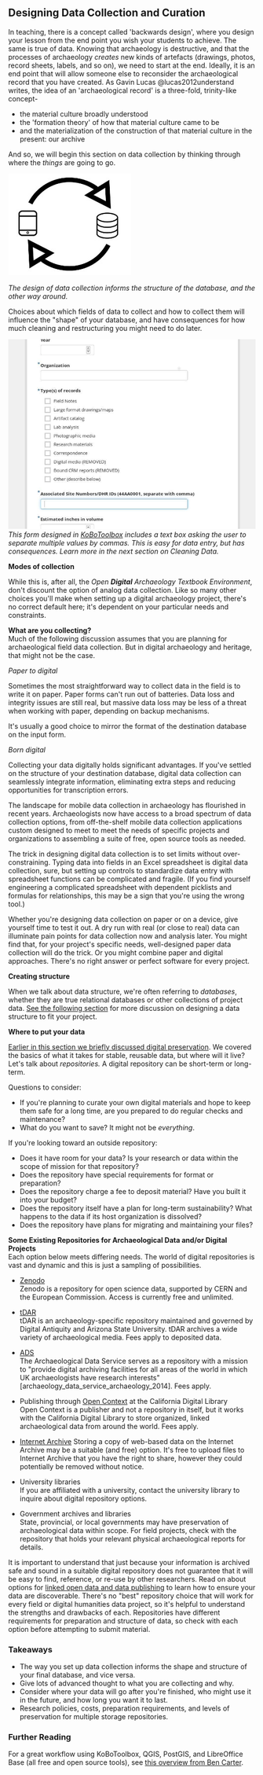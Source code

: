 ## Designing Data Collection and Curation

In teaching, there is a concept called 'backwards design', where you design your lesson from the end point you wish your students to achieve. The same is true of data. Knowing that archaeology is destructive, and that the processes of archaeology _creates_ new kinds of artefacts (drawings, photos, record sheets, labels, and so on), we need to start at the end. Ideally, it is an end point that will allow someone else to reconsider the archaeological record that you have created. As Gavin Lucas @lucas2012understand writes, the idea of an 'archaeological record' is a three-fold, trinity-like concept-

+ the material culture broadly understood
+ the 'formation theory' of how that material culture came to be
+ and the materialization of the construction of that material culture in the present: our archive

And so, we will begin this section on data collection by thinking through where the _things_ are going to go.

![A circular flow diagram showing an image of a tablet (data collection) and a cylinder representing a database, between two arrows.](images/data_collection_to_structure.jpg)

*The design of data collection informs the structure of the database, and the other way around.*

Choices about which fields of data to collect and how to collect them will influence the "shape" of your database, and have consequences for how much cleaning and restructuring you might need to do later.

![A screenshot of a data collection form with checkbox options and an open text field asking for comma separated terms.](images/kobo_form_design.jpg)
*This form designed in [KoBoToolbox](https://www.kobotoolbox.org/) includes a text box asking the user to separate multiple values by commas. This is easy for data entry, but has consequences. Learn more in the next section on Cleaning Data.*


**Modes of collection**

While this is, after all, the *Open* ***Digital*** *Archaeology Textbook Environment*, don't discount the option of analog data collection. Like so many other choices you'll make when setting up a digital archaeology project, there's no correct default here; it's dependent on your particular needs and constraints.

**What are you collecting?**  
Much of the following discussion assumes that you are planning for archaeological field data collection. But in digital archaeology and heritage, that might not be the case.

*Paper to digital*

Sometimes the most straightforward way to collect data in the field is to write it on paper. Paper forms can't run out of batteries. Data loss and integrity issues are still real, but massive data loss may be less of a threat when working with paper, depending on backup mechanisms.

It's usually a good choice to mirror the format of the destination database on the input form.

*Born digital*

Collecting your data digitally holds significant advantages. If you've settled on the structure of your destination database, digital data collection can seamlessly integrate information, eliminating extra steps and reducing opportunities for transcription errors.

The landscape for mobile data collection in archaeology has flourished in recent years. Archaeologists now have access to a broad spectrum of data collection options, from off-the-shelf mobile data collection applications custom designed to meet to meet the needs of specific projects and organizations to assembling a suite of free, open source tools as needed.

The trick in designing digital data collection is to set limits without over-constraining. Typing data into fields in an Excel spreadsheet is digital data collection, sure, but setting up controls to standardize data entry with spreadsheet functions can be complicated and fragile. (If you find yourself engineering a complicated spreadsheet with dependent picklists and formulas for relationships, this may be a sign that you're using the wrong tool.)

Whether you're designing data collection on paper or on a device, give yourself time to test it out. A dry run with real (or close to real) data can illuminate pain points for data collection now and analysis later. You  might find that, for your project's specific needs, well-designed paper data collection will do the trick. Or you might combine paper and digital approaches. There's no right answer or perfect software for every project.

**Creating structure**

When we talk about data structure, we're often referring to *databases*, whether they are true relational databases or other collections of project data. [See the following section](/book/arranging-and-storing-data-for-the-long-haul-databases.html) for more discussion on designing a data structure to fit your project.

**Where to put your data**

[Earlier in this section we briefly discussed digital preservation](/book/making-data-useful.html). We covered the basics of what it takes for stable, reusable data, but where will it live? Let's talk about *repositories.* A digital repository can be short-term or long-term.

Questions to consider:

+ If you're planning to curate your own digital materials and hope to keep them safe for a long time, are you prepared to do regular checks and maintenance?
+ What do you want to save? It might not be *everything*.

If you're looking toward an outside repository:

+ Does it have room for your data? Is your research or data within the scope of mission for that repository?
+ Does the repository have special requirements for format or preparation?
+ Does the repository charge a fee to deposit material? Have you built it into your budget?
+ Does the repository itself have a plan for long-term sustainability? What happens to the data if its host organization is dissolved?
+ Does the repository have plans for migrating and maintaining your files?

**Some Existing Repositories for Archaeological Data and/or Digital Projects**  
Each option below meets differing needs.  The world of digital repositories is vast and dynamic and this is just a sampling of possibilities.

+ [Zenodo](https://zenodo.org/)  
Zenodo is a repository for open science data, supported by CERN and the European Commission. Access is currently free and unlimited.

+ [tDAR](https://www.tdar.org/)  
tDAR is an archaeology-specific repository maintained and governed by Digital Antiquity and Arizona State University. tDAR archives a wide variety of archaeological media. Fees apply to deposited data.

- [ADS](http://www.archaeologydataservice.ac.uk/)  
The Archaeological Data Service serves as a repository with a mission to "provide digital archiving facilities for all areas of the world in which UK archaeologists have research interests" [archaeology_data_service_archaeology_2014]. Fees apply.

+ Publishing through [Open Context](https://opencontext.org/) at the California Digital Library  
Open Context is a publisher and not a repository in itself, but it works with the California Digital Library to store organized, linked archaeological data from around the world. Fees apply.

+ [Internet Archive](https://rchive.org/)
Storing a copy of web-based data on the Internet Archive may be a suitable (and free) option. It's free to upload files to Internet Archive that you have the right to share, however they could potentially be removed without notice.

+ University libraries  
If you are affiliated with a university, contact the university library to inquire about digital repository options.  

+ Government archives and libraries  
State, provincial, or local governments may have preservation of archaeological data within scope. For field projects, check with the repository that holds your relevant physical archaeological reports for details.

It is important to understand that just because your information is archived safe and sound in a suitable digital repository does not guarantee that it will be easy to find, reference, or re-use by other researchers. Read on about options for [linked open data and data publishing](/book/linked-open-data-and-data-publishing.html) to learn how to ensure your data are discoverable. There's no "best" repository choice that will work for every field or digital humanities data project, so it's helpful to understand the strengths and drawbacks of each. Repositories have different requirements for preparation and structure of data, so check with each option before attempting to submit material.

### Takeaways
+ The way you set up data collection informs the shape and structure of your final database, and vice versa.
+ Give lots of advanced thought to what you are collecting and why.
+ Consider where your data will go after you're finished, who might use it in the future, and how long you want it to last.
+ Research policies, costs, preparation requirements, and levels of preservation for multiple storage repositories.

### Further Reading
For a great workflow using KoBoToolbox, QGIS, PostGIS, and LibreOffice Base (all free and open source tools), see [this overview from Ben Carter](http://benjaminpcarter.com/digital-data-collection/tools/).
<!-- add more please! -->
